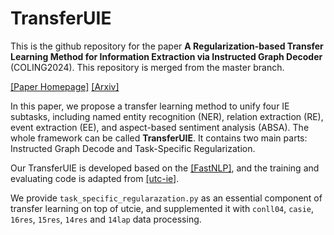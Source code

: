 # TransferUIE
This is the github repository for the paper **A Regularization-based Transfer Learning Method for Information Extraction via Instructed Graph Decoder** (COLING2024).
This repository is merged from the master branch.

[[Paper Homepage]](https://aclanthology.org/2024.lrec-main.131/) [[Arxiv]](https://arxiv.org/pdf/2403.00891) 

In this paper, we propose a transfer learning method to unify four IE subtasks, including named entity recognition (NER), relation extraction (RE), event extraction (EE), and aspect-based sentiment analysis (ABSA). The whole framework can be called **TransferUIE**. It contains two main parts:  Instructed Graph Decode and Task-Specific Regularization.

Our TransferUIE is developed based on the [[FastNLP]](https://github.com/fastnlp/fastNLP), and the training and evaluating code is adapted from [[utc-ie]](https://github.com/yhcc/utcie).

We provide `task_specific_regularazation.py` as an essential component of transfer learning on top of utcie, and supplemented it with `conll04`, `casie`, `16res`, `15res`, `14res` and `14lap` data processing.
